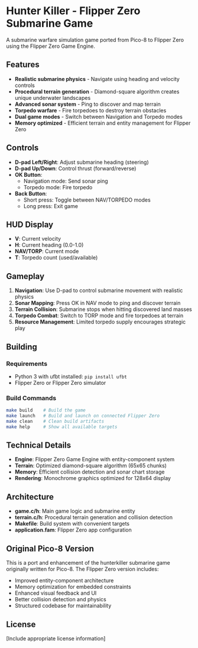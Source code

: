 # Hunter Killer - Flipper Zero Submarine Game

A submarine warfare simulation game ported from Pico-8 to Flipper Zero using the Flipper Zero Game Engine.

## Features

- **Realistic submarine physics** - Navigate using heading and velocity controls
- **Procedural terrain generation** - Diamond-square algorithm creates unique underwater landscapes
- **Advanced sonar system** - Ping to discover and map terrain 
- **Torpedo warfare** - Fire torpedoes to destroy terrain obstacles
- **Dual game modes** - Switch between Navigation and Torpedo modes
- **Memory optimized** - Efficient terrain and entity management for Flipper Zero

## Controls

- **D-pad Left/Right**: Adjust submarine heading (steering)
- **D-pad Up/Down**: Control thrust (forward/reverse)
- **OK Button**: 
  - Navigation mode: Send sonar ping
  - Torpedo mode: Fire torpedo
- **Back Button**:
  - Short press: Toggle between NAV/TORPEDO modes  
  - Long press: Exit game

## HUD Display

- **V**: Current velocity
- **H**: Current heading (0.0-1.0)
- **NAV/TORP**: Current mode
- **T**: Torpedo count (used/available)

## Gameplay

1. **Navigation**: Use D-pad to control submarine movement with realistic physics
2. **Sonar Mapping**: Press OK in NAV mode to ping and discover terrain
3. **Terrain Collision**: Submarine stops when hitting discovered land masses
4. **Torpedo Combat**: Switch to TORP mode and fire torpedoes at terrain
5. **Resource Management**: Limited torpedo supply encourages strategic play

## Building

### Requirements
- Python 3 with ufbt installed: `pip install ufbt`
- Flipper Zero or Flipper Zero simulator

### Build Commands
```bash
make build    # Build the game
make launch   # Build and launch on connected Flipper Zero  
make clean    # Clean build artifacts
make help     # Show all available targets
```

## Technical Details

- **Engine**: Flipper Zero Game Engine with entity-component system
- **Terrain**: Optimized diamond-square algorithm (65x65 chunks)
- **Memory**: Efficient collision detection and sonar chart storage
- **Rendering**: Monochrome graphics optimized for 128x64 display

## Architecture

- **game.c/h**: Main game logic and submarine entity
- **terrain.c/h**: Procedural terrain generation and collision detection
- **Makefile**: Build system with convenient targets
- **application.fam**: Flipper Zero app configuration

## Original Pico-8 Version

This is a port and enhancement of the hunterkiller submarine game originally written for Pico-8. The Flipper Zero version includes:

- Improved entity-component architecture
- Memory optimization for embedded constraints  
- Enhanced visual feedback and UI
- Better collision detection and physics
- Structured codebase for maintainability

## License

[Include appropriate license information]